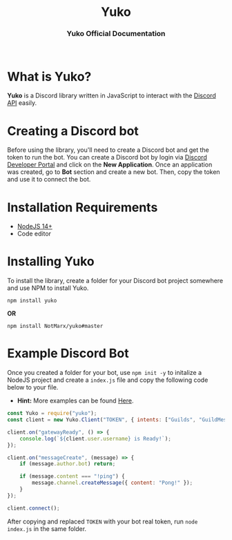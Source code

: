 <div align="center"><h1>Yuko</h1></div>
<div align="center"><h3>Yuko Official Documentation</h3></div>

<br>

# What is Yuko?

**Yuko** is a Discord library written in JavaScript to interact with the [Discord API](https://discord.com/developers/docs/intro) easily.

# Creating a Discord bot

Before using the library, you'll need to create a Discord bot and get the token to run the bot. You can create a Discord bot by login via [Discord Developer Portal](https://discord.com/developers/applications) and click on the **New Application**. Once an application was created, go to **Bot** section and create a new bot. Then, copy the token and use it to connect the bot.

# Installation Requirements

- [NodeJS 14+](https://nodejs.org/en/download/) 
- Code editor

# Installing Yuko

To install the library, create a folder for your Discord bot project somewhere and use NPM to install Yuko.

```
npm install yuko
```

**OR**

```
npm install NotMarx/yuko#master
```

# Example Discord Bot

Once you created a folder for your bot, use `npm init -y` to initalize a NodeJS project and create a `index.js` file and copy the following code below to your file.

- **Hint:** More examples can be found [Here](https://github.com/NotMarx/yuko/tree/master/examples).

```js
const Yuko = require("yuko");
const client = new Yuko.Client("TOKEN", { intents: ["Guilds", "GuildMessages"] });

client.on("gatewayReady", () => {
    console.log(`${client.user.username} is Ready!`);
});

client.on("messageCreate", (message) => {
    if (message.author.bot) return;

    if (message.content === "!ping") {
        message.channel.createMessage({ content: "Pong!" });
    }
});

client.connect();
```

After copying and replaced `TOKEN` with your bot real token, run `node index.js` in the same folder.